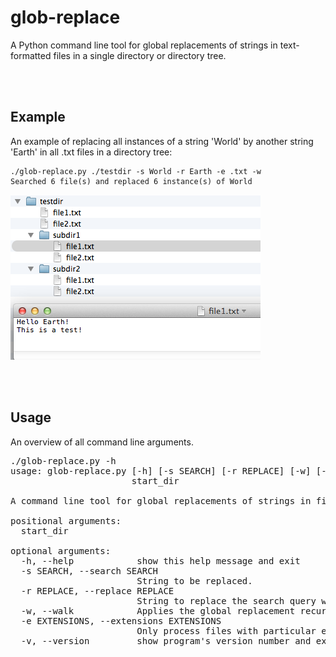 # glob-replace

A Python command line tool for global replacements of strings in text-formatted files in a single directory or directory tree.

<br>
<br>

## Example

An example of replacing all instances of a string 'World' by another string 'Earth' in all .txt files in a directory tree:

	./glob-replace.py ./testdir -s World -r Earth -e .txt -w
	Searched 6 file(s) and replaced 6 instance(s) of World

![](./images/img_1.png)


<br>
<br>

## Usage

An overview of all command line arguments.


<pre>./glob-replace.py -h
usage: glob-replace.py [-h] [-s SEARCH] [-r REPLACE] [-w] [-e EXTENSIONS] [-v]
                       start_dir

A command line tool for global replacements of strings in files.

positional arguments:
  start_dir

optional arguments:
  -h, --help            show this help message and exit
  -s SEARCH, --search SEARCH
                        String to be replaced.
  -r REPLACE, --replace REPLACE
                        String to replace the search query with.
  -w, --walk            Applies the global replacement recursively to sub-directorires.
  -e EXTENSIONS, --extensions EXTENSIONS
                        Only process files with particular extensions. Comma separated, e.g., ".text,.py"
  -v, --version         show program's version number and exit</pre>